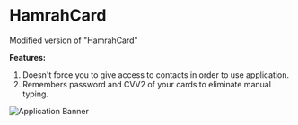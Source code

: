 # HamrahCard
Modified version of "HamrahCard"

**Features:**
1. Doesn't force you to give access to contacts in order to use application.
2. Remembers password and CVV2 of your cards to eliminate manual typing.

![Application Banner](https://way2pay.ir/wp-content/uploads/HamrahCard-1000-Way2pay-96-07-29-810x454.jpg)

